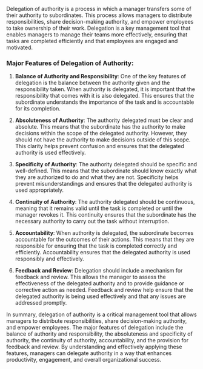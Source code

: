 Delegation of authority is a process in which a manager transfers some of their authority to subordinates. This process allows managers to distribute responsibilities, share decision-making authority, and empower employees to take ownership of their work. Delegation is a key management tool that enables managers to manage their teams more effectively, ensuring that tasks are completed efficiently and that employees are engaged and motivated.

### Major Features of Delegation of Authority:

1. **Balance of Authority and Responsibility**: One of the key features of delegation is the balance between the authority given and the responsibility taken. When authority is delegated, it is important that the responsibility that comes with it is also delegated. This ensures that the subordinate understands the importance of the task and is accountable for its completion.

2. **Absoluteness of Authority**: The authority delegated must be clear and absolute. This means that the subordinate has the authority to make decisions within the scope of the delegated authority. However, they should not have the authority to make decisions outside of this scope. This clarity helps prevent confusion and ensures that the delegated authority is used effectively.

3. **Specificity of Authority**: The authority delegated should be specific and well-defined. This means that the subordinate should know exactly what they are authorized to do and what they are not. Specificity helps prevent misunderstandings and ensures that the delegated authority is used appropriately.

4. **Continuity of Authority**: The authority delegated should be continuous, meaning that it remains valid until the task is completed or until the manager revokes it. This continuity ensures that the subordinate has the necessary authority to carry out the task without interruption.

5. **Accountability**: When authority is delegated, the subordinate becomes accountable for the outcomes of their actions. This means that they are responsible for ensuring that the task is completed correctly and efficiently. Accountability ensures that the delegated authority is used responsibly and effectively.

6. **Feedback and Review**: Delegation should include a mechanism for feedback and review. This allows the manager to assess the effectiveness of the delegated authority and to provide guidance or corrective action as needed. Feedback and review help ensure that the delegated authority is being used effectively and that any issues are addressed promptly.

In summary, delegation of authority is a critical management tool that allows managers to distribute responsibilities, share decision-making authority, and empower employees. The major features of delegation include the balance of authority and responsibility, the absoluteness and specificity of authority, the continuity of authority, accountability, and the provision for feedback and review. By understanding and effectively applying these features, managers can delegate authority in a way that enhances productivity, engagement, and overall organizational success.